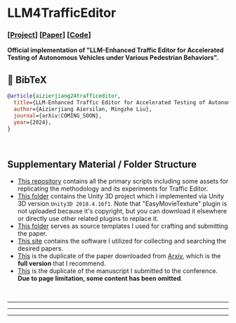 # LLM4TrafficEditor

### [[Project](https://aizierjiang.github.io/LLM4TrafficEditor)] [[Paper]([https://arxiv.org/abs/NOT_YET_UPLOADED](https://drive.google.com/file/d/1ROEi_VpFwPkr0mr1BNNJzl3zMr9kIVX-/view?usp=sharing))] [[Code](https://github.com/Aizierjiang/LLM4TrafficEditor)]

**Official implementation of "LLM-Enhanced Traffic Editor for Accelerated Testing of Autonomous Vehicles under Various Pedestrian Behaviors".** 


## 📜 BibTeX
```bibtex
@article{aizierjiang24trafficeditor,
  title={LLM-Enhanced Traffic Editor for Accelerated Testing of Autonomous Vehicles under Various Pedestrian Behaviors},
  author={Aizierjiang Aiersilan, Mingzhe Liu},
  journal={arXiv:COMING_SOON},
  year={2024},
}
```

<br>


## Supplementary Material / Folder Structure

- [This repository](./) contains all the primary scripts including some assets for replicating the methodology and its experiments for Traffic Editor.
- [This folder](./Unity3DProject/) contains the Unity 3D project which I implemented via Unity 3D version `Unity3D 2018.4.16f1`. Note that "EasyMovieTexture" plugin is not uploaded because it's copyright, but you can download it elsewhere or directly use other related plugins to replace it.
- [This folder](./Submission) serves as source templates I used for crafting and submitting the paper.
- [This site](https://harzing.com/resources/publish-or-perish) contains the software I utilized for collecting and searching the desired papers.
- [This](LLM-Enhanced_Traffic_Editor_for_Accelerated_Testing_of_Autonomous_Vehicles_under_Various_Pedestrian_Behaviors-arxiv.pdf) is the duplicate of the paper downloaded from [Arxiv](https://arxiv.org/abs/NOT_YET_UPLOADED), which is the **full version** that I recommend.
- [This](LLM-Enhanced_Traffic_Editor_for_Accelerated_Testing_of_Autonomous_Vehicles_under_Various_Pedestrian_Behaviors.pdf) is the duplicate of the manuscript I submitted to the conference. **Due to page limitation, some content has been omitted**.

<br>

---

---

---
